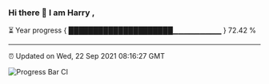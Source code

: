 ### Hi there 👋 I am Harry , 

⏳ Year progress { █████████████████████▁▁▁▁▁▁▁▁▁ } 72.42 %

---

⏰ Updated on Wed, 22 Sep 2021 08:16:27 GMT

![Progress Bar CI](https://github.com/duykhang68/duykhang68/workflows/Progress%20Bar%20CI/badge.svg)
